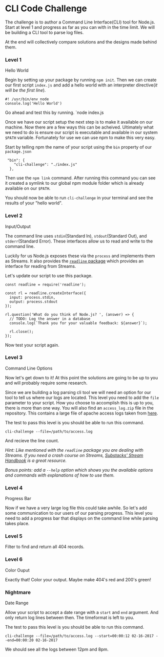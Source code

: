 # CLI Code Challenge

The challenge is to author a Command Line Interface(CLI) tool for Node.js. Start at level 1 and progress as far as you can with in the time limit. We will be building a CLI tool to parse log files.

At the end will collectively compare solutions and the designs made behind them.

### Level 1
Hello World

Begin by setting up your package by running `npm init`. Then we can create our first script `index.js` and add a hello world with an interpreter directive(_it will be the first line_).

```
#! /usr/bin/env node
console.log('Hello World')
```

Go ahead and test this by running. `node index.js

Once we have our script setup the next step is to make it available on our machine. Now there are a few ways this can be acheived. Ultimately what we need to do is ensure our script is executable and available in our system `$PATH` variable. Fortunately for use we can use npm to make this very easy.

Start by telling npm the name of your script using the `bin` property of our `package.json`

```
 "bin": {
  	"cli-challenge": "./index.js"
  },
```

Then use the `npm link` command. After running this command you can see it created a symlink to our global npm module folder which is already available on our `$PATH`.

You should now be able to run `cli-challenge` in your terminal and see the results of your "hello world".


### Level 2
Input/Output

The command line uses `stdin`(Standard In), `stdout`(Standard Out), and `stderr`(Standard Error). These interfaces allow us to read and write to the command line.

Luckily for us Node.js exposes these via the `process` and implements them as Streams. It also provides the [`readline` package](https://nodejs.org/api/readline.html) which provides an interface for reading from Streams.

Let's update our script to use this package.

```
const readline = require('readline');

const rl = readline.createInterface({
  input: process.stdin,
  output: process.stdout
});

rl.question('What do you think of Node.js? ', (answer) => {
  // TODO: Log the answer in a database
  console.log(`Thank you for your valuable feedback: ${answer}`);

  rl.close();
});
```

Now test your script again.

### Level 3
Command Line Options

Now let's get down to it! At this point the solutions are going to be up to you and will probably require some research.

Since we are building a log parsing cli tool we will need an option for our tool to tell us where our logs are located. This level you need to add the `file` parameter to your script. How you choose to accomplish this is up to you, there is more than one way. You will also find an `access_log.zip` file in the repository. This contains a large file of apache access logs taken from [here](http://www.monitorware.com/en/logsamples/apache.php).

The test to pass this level is you should be able to run this command.

`cli-challenge --file=/path/to/access.log`

And recieve the line count.

_Hint: Like mentioned with the `readline` package you are dealing with Streams. If you need a crash course on Streams, [Substacks' Stream Handbook](https://github.com/substack/stream-handbook) is a great resource._

_Bonus points: add a `--help` option which shows you the available options and commands with explanations of how to use them._

### Level 4
Progress Bar

Now if we have a very large log file this could take awhile. So let's add some communication to our users of our parsing progress. This level you need to add a progress bar that displays on the command line while parsing takes place.

### Level 5

Filter to find and return all 404 records.

### Level 6
Color Ouput

Exactly that! Color your output. Maybe make 404's red and 200's green!

### Nightmare
Date Range

Allow your script to accept a date range with a `start` and `end` argument. And only return log lines between then. The timeformat is left to you.

The test to pass this level is you should be able to run this command.

`cli-challenge --file=/path/to/access.log --start=00:00:12 02-16-2017 --end=00:00:20 02-16-2017`

We should see all the logs between 12pm and 8pm.

